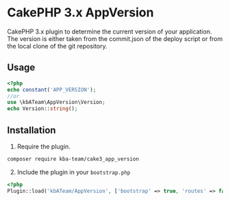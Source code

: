 # CakePHP 3.x AppVersion

CakePHP 3.x plugin to determine the current version of your application. The version is either taken from the commit.json of the deploy script or from the local clone of the git repository.

## Usage

```php
<?php
echo constant('APP_VERSION');
//or
use \kbATeam\AppVersion\Version;
echo Version::string();
```

## Installation

1. Require the plugin.
```bash
composer require kba-team/cake3_app_version
```
2. Include the plugin in your `bootstrap.php`
```php
<?php
Plugin::load('kbATeam/AppVersion', ['bootstrap' => true, 'routes' => false]);
```
